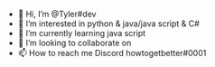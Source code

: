 - 👋 Hi, I’m @Tyler#dev
- 👀 I’m interested in python & java/java script & C#
- 🌱 I’m currently learning java script 
- 💞️ I’m looking to collaborate on <C>
- 📫 How to reach me Discord howtogetbetter#0001

<!---
Tyl3rdev/Tyl3rdev is a ✨ special ✨ repository because its `README.md` (this file) appears on your GitHub profile.
You can click the Preview link to take a look at your changes.
--->

